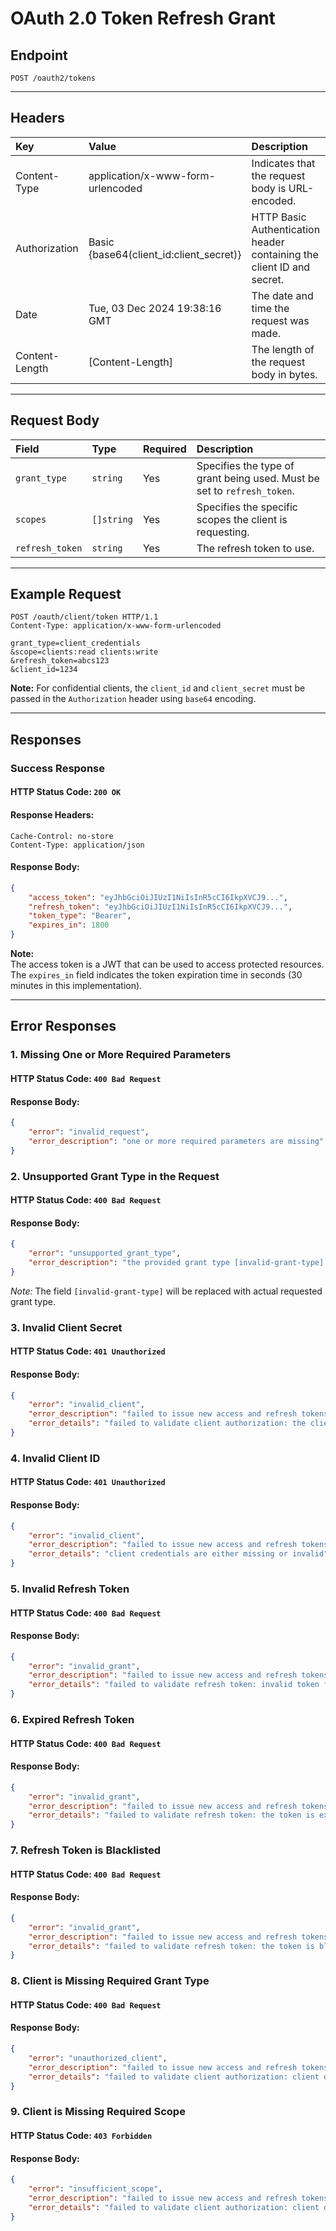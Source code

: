# OAuth 2.0 Token Refresh Grant

## Endpoint
```http
POST /oauth2/tokens
```

---

## Headers
| Key             | Value                                   | Description                                                                |
| :-------------- | :---------------------------------------| :--------------------------------------------------------------------------|
| Content-Type    | application/x-www-form-urlencoded       | Indicates that the request body is URL-encoded.                            |
| Authorization   | Basic {base64(client_id:client_secret)} | HTTP Basic Authentication header containing the client ID and secret.      |
| Date            | Tue, 03 Dec 2024 19:38:16 GMT           | The date and time the request was made.                                    |
| Content-Length  | [Content-Length]                        | The length of the request body in bytes.                                   |

---

## Request Body
| Field           | Type       | Required  | Description                                                                     |
| :---------------|:-----------|:----------|:--------------------------------------------------------------------------------|
| `grant_type`    | `string`   | Yes       | Specifies the type of grant being used. Must be set to `refresh_token`.         |
| `scopes`        | `[]string` | Yes       | Specifies the specific scopes the client is requesting.                         |
| `refresh_token` | `string`   | Yes       | The refresh token to use.                                                       |

---

## Example Request
```http
POST /oauth/client/token HTTP/1.1
Content-Type: application/x-www-form-urlencoded

grant_type=client_credentials
&scope=clients:read clients:write
&refresh_token=abcs123
&client_id=1234
```

**Note:** For confidential clients, the `client_id` and `client_secret` must be passed in the `Authorization` header using `base64` encoding.

---

## Responses

### Success Response
#### HTTP Status Code: `200 OK`
#### Response Headers:
```
Cache-Control: no-store
Content-Type: application/json
```
#### Response Body:
```json
{
    "access_token": "eyJhbGciOiJIUzI1NiIsInR5cCI6IkpXVCJ9...",
    "refresh_token": "eyJhbGciOiJIUzI1NiIsInR5cCI6IkpXVCJ9...",
    "token_type": "Bearer",
    "expires_in": 1800
}
```

**Note:**  
The access token is a JWT that can be used to access protected resources. The `expires_in` field indicates the token expiration time in seconds (30 minutes in this implementation).

---

## Error Responses

### 1. Missing One or More Required Parameters
#### HTTP Status Code: `400 Bad Request`
#### Response Body:
```json
{
    "error": "invalid_request",
    "error_description": "one or more required parameters are missing"
}
```

### 2. Unsupported Grant Type in the Request
#### HTTP Status Code: `400 Bad Request`
#### Response Body:
```json
{
    "error": "unsupported_grant_type",
    "error_description": "the provided grant type [invalid-grant-type] is not supported"
}
```
*Note:* The field `[invalid-grant-type]` will be replaced with actual requested grant type.

### 3. Invalid Client Secret
#### HTTP Status Code: `401 Unauthorized`
#### Response Body:
```json
{
    "error": "invalid_client",
    "error_description": "failed to issue new access and refresh tokens",
    "error_details": "failed to validate client authorization: the client credentials are invalid or incorrectly formatted"
}
```

### 4. Invalid Client ID
#### HTTP Status Code: `401 Unauthorized`
#### Response Body:
```json
{
    "error": "invalid_client",
    "error_description": "failed to issue new access and refresh tokens",
    "error_details": "client credentials are either missing or invalid"
}
```

### 5. Invalid Refresh Token
#### HTTP Status Code: `400 Bad Request`
#### Response Body:
```json
{
    "error": "invalid_grant",
    "error_description": "failed to issue new access and refresh tokens",
    "error_details": "failed to validate refresh token: invalid token format"
}
```

### 6. Expired Refresh Token
#### HTTP Status Code: `400 Bad Request`
#### Response Body:
```json
{
    "error": "invalid_grant",
    "error_description": "failed to issue new access and refresh tokens",
    "error_details": "failed to validate refresh token: the token is expired"
}
```

### 7. Refresh Token is Blacklisted
#### HTTP Status Code: `400 Bad Request`
#### Response Body:
```json
{
    "error": "invalid_grant",
    "error_description": "failed to issue new access and refresh tokens",
    "error_details": "failed to validate refresh token: the token is blacklisted"
}
```

### 8. Client is Missing Required Grant Type
#### HTTP Status Code: `400 Bad Request`
#### Response Body:
```json
{
    "error": "unauthorized_client",
    "error_description": "failed to issue new access and refresh tokens",
    "error_details": "failed to validate client authorization: client does not have the required grant type"
}
```

### 9. Client is Missing Required Scope
#### HTTP Status Code: `403 Forbidden`
#### Response Body: 
```json
{
    "error": "insufficient_scope",
    "error_description": "failed to issue new access and refresh tokens",
    "error_details": "failed to validate client authorization: client does not have the required scope(s)"
}
```